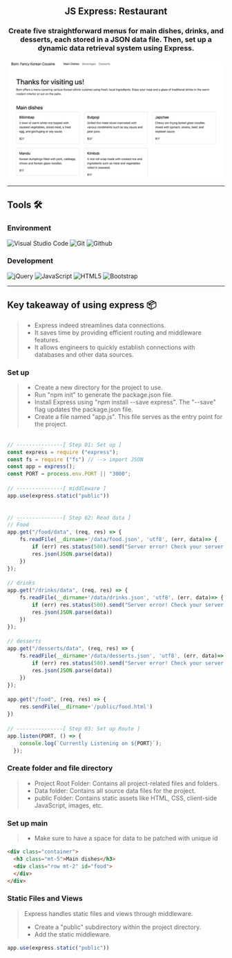 <h2 align="center">
  JS Express: Restaurant <br/>
</h2>

<h3 align="center">
Create five straightforward menus for main dishes, drinks, and desserts, each stored in a JSON data file. Then, set up a dynamic data retrieval system using Express.
</h3>

<div align="center">
<img width="700" alt="image" src="assets/bom_restaurant.gif">
</div>


---
## Tools 🛠️

### Environment
![Visual Studio Code](https://img.shields.io/badge/Visual%20Studio%20Code-007ACC?style=for-the-badge&logo=Visual%20Studio%20Code&logoColor=white)
![Git](https://img.shields.io/badge/Git-F05032?style=for-the-badge&logo=Git&logoColor=white)
![Github](https://img.shields.io/badge/GitHub-181717?style=for-the-badge&logo=GitHub&logoColor=white)             

### Development
![jQuery](https://img.shields.io/badge/jquery-%230769AD.svg?style=for-the-badge&logo=jquery&logoColor=white)
![JavaScript](https://img.shields.io/badge/JavaScript-F7DF1E?style=for-the-badge&logo=Javascript&logoColor=white)
![HTML5](https://img.shields.io/badge/html5-%23E34F26.svg?style=for-the-badge&logo=html5&logoColor=white)
![Bootstrap](https://img.shields.io/badge/Bootstrap-7952B3?style=for-the-badge&logo=Bootstrap&logoColor=white)


---
## Key takeaway of using express 📦

> -  Express indeed streamlines data connections.
> -  It saves time by providing efficient routing and middleware features.
> -  It allows engineers to quickly establish connections with databases and other data sources.


### Set up 
> -  Create a new directory for the project to use.
> -  Run "npm init" to generate the package.json file.
> -  Install Express using "npm install --save express". The "--save" flag updates the package.json file.
> -  Create a file named "app.js". This file serves as the entry point for the project.

```javascript

// ---------------[ Step 01: Set up ]
const express = require ("express");
const fs = require ("fs") // --> import JSON
const app = express();
const PORT = process.env.PORT || "3000";

// ---------------[ middleware ]
app.use(express.static("public"))


// ---------------[ Step 02: Read data ]
// Food
app.get("/food/data", (req, res) => {
    fs.readFile(__dirname+'/data/food.json', 'utf8', (err, data)=> {
        if (err) res.status(500).send("Server error! Check your server!")
        res.json(JSON.parse(data))
    })
});

// drinks
app.get("/drinks/data", (req, res) => {
    fs.readFile(__dirname+'/data/drinks.json', 'utf8', (err, data)=> {
        if (err) res.status(500).send("Server error! Check your server!")
        res.json(JSON.parse(data))
    })
});

// desserts
app.get("/desserts/data", (req, res) => {
    fs.readFile(__dirname+'/data/desserts.json', 'utf8', (err, data)=> {
        if (err) res.status(500).send("Server error! Check your server!")
        res.json(JSON.parse(data))
    })
});

app.get("/food", (req, res) => {
    res.sendFile(__dirname+'/public/food.html')
})

// ---------------[ Step 03: Set up Route ]
app.listen(PORT, () => {
    console.log(`Currently Listening on ${PORT}`);
  });
```

### Create folder and file directory
> -  Project Root Folder: Contains all project-related files and folders.
> -  Data folder: Contains all source data files for the project.
> -  public Folder: Contains static assets like HTML, CSS, client-side JavaScript, images, etc.

### Set up main
> -  Make sure to have a space for data to be patched with unique id

```html
<div class="container">
  <h3 class="mt-5">Main dishes</h3>
  <div class="row mt-2" id="food">
  </div>
</div>
```

### Static Files and Views
> Express handles static files and views through middleware.
> - Create a "public" subdirectory within the project directory.
> - Add the static middleware.

```javascript
app.use(express.static("public"))

```
